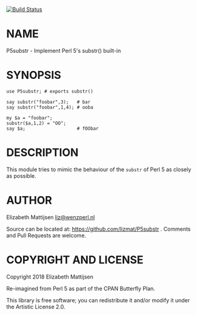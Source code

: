 [![Build Status](https://travis-ci.org/lizmat/P5substr.svg?branch=master)](https://travis-ci.org/lizmat/P5substr)

NAME
====

P5substr - Implement Perl 5's substr() built-in

SYNOPSIS
========

    use P5substr; # exports substr()

    say substr("foobar",3);   # bar
    say substr("foobar",1,4); # ooba

    my $a = "foobar";
    substr($a,1,2) = "OO";
    say $a;                   # fOObar

DESCRIPTION
===========

This module tries to mimic the behaviour of the `substr` of Perl 5 as closely as possible.

AUTHOR
======

Elizabeth Mattijsen <liz@wenzperl.nl>

Source can be located at: https://github.com/lizmat/P5substr . Comments and Pull Requests are welcome.

COPYRIGHT AND LICENSE
=====================

Copyright 2018 Elizabeth Mattijsen

Re-imagined from Perl 5 as part of the CPAN Butterfly Plan.

This library is free software; you can redistribute it and/or modify it under the Artistic License 2.0.

